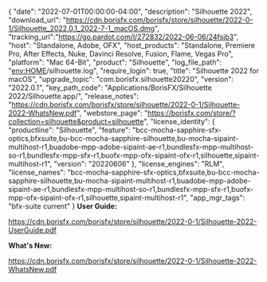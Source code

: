 {
  "date": "2022-07-01T00:00:00-04:00",
  "description": "Silhouette 2022",
  "download_url": "https://cdn.borisfx.com/borisfx/store/silhouette/2022-0-1/Silhouette_2022.0.1_2022-7-1_macOS.dmg",
  "tracking_url":"https://go.pardot.com/l/272832/2022-06-06/24fsjb3",
  "host": "Standalone, Adobe, OFX",
  "host_products": "Standalone, Premiere Pro, After Effects, Nuke, Davinci Resolve, Fusion, Flame, Vegas Pro",
  "platform": "Mac 64-Bit",
  "product": "Silhouette",
  "log_file_path": "<env:HOME>/silhouette.log",
  "require_login": true,
  "title": "Silhouette 2022 for macOS",
  "upgrade_topic": "com.borisfx.silhouette20220",
  "version": "2022.0.1",
  "key_path_code": "Applications/BorisFX/Silhouette 2022/Silhouette.app/",
  "release_notes": "https://cdn.borisfx.com/borisfx/store/silhouette/2022-0-1/Silhouette-2022-WhatsNew.pdf",
  "webstore_page": "https://borisfx.com/store/?collection=silhouette&product=silhouette",
  "license_identity": {
    "productline": "Silhouette",
    "feature": "bcc-mocha-sapphire-sfx-optics,bfxsuite,bu-bcc-mocha-sapphire-silhouette,bu-mocha-sipaint-multihost-r1,buadobe-mpp-adobe-sipaint-ae-r1,bundlesfx-mpp-multihost-so-r1,bundlesfx-mpp-sfx-r1,buofx-mpp-ofx-sipaint-ofx-r1,silhouette,sipaint-multihost-r1",
    "version": "20220606"
  },
  "license_engines": "RLM",
  "license_names": "bcc-mocha-sapphire-sfx-optics,bfxsuite,bu-bcc-mocha-sapphire-silhouette,bu-mocha-sipaint-multihost-r1,buadobe-mpp-adobe-sipaint-ae-r1,bundlesfx-mpp-multihost-so-r1,bundlesfx-mpp-sfx-r1,buofx-mpp-ofx-sipaint-ofx-r1,silhouette,sipaint-multihost-r1",
  "app_mgr_tags": "bfx-suite current"
}
**User Guide:**

https://cdn.borisfx.com/borisfx/store/silhouette/2022-0-1/Silhouette-2022-UserGuide.pdf

**What's New:**

https://cdn.borisfx.com/borisfx/store/silhouette/2022-0-1/Silhouette-2022-WhatsNew.pdf

